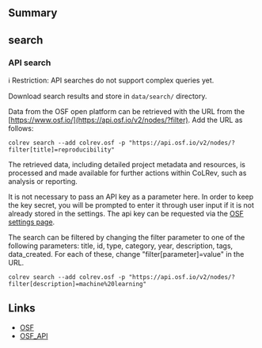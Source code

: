 ## Summary

## search

### API search

ℹ️ Restriction: API searches do not support complex queries yet.

Download search results and store in `data/search/` directory.

Data from the OSF open platform can be retrieved with the URL from the [https://www.osf.io/](https://api.osf.io/v2/nodes/?filter). Add the URL as follows:

```
colrev search --add colrev.osf -p "https://api.osf.io/v2/nodes/?filter[title]=reproducibility"
```

The retrieved data, including detailed project metadata and resources, is processed and made available for further actions within CoLRev, such as analysis or reporting.

It is not necessary to pass an API key as a parameter here. In order to keep the key secret, you will be prompted to enter it through user input if it is not already stored in the settings. The api key can be requested via the [OSF settings page](https://accounts.osf.io/login?service=https://osf.io/settings/tokens/).

The search can be filtered by changing the filter parameter to one of the following parameters: title, id, type, category, year, description, tags, data_created. For each of these, change "filter[parameter]=value" in the URL.

```
colrev search --add colrev.osf -p "https://api.osf.io/v2/nodes/?filter[description]=machine%20learning"
```

## Links

- [OSF](https://osf.io/)
- [OSF_API](https://developer.osf.io/)
